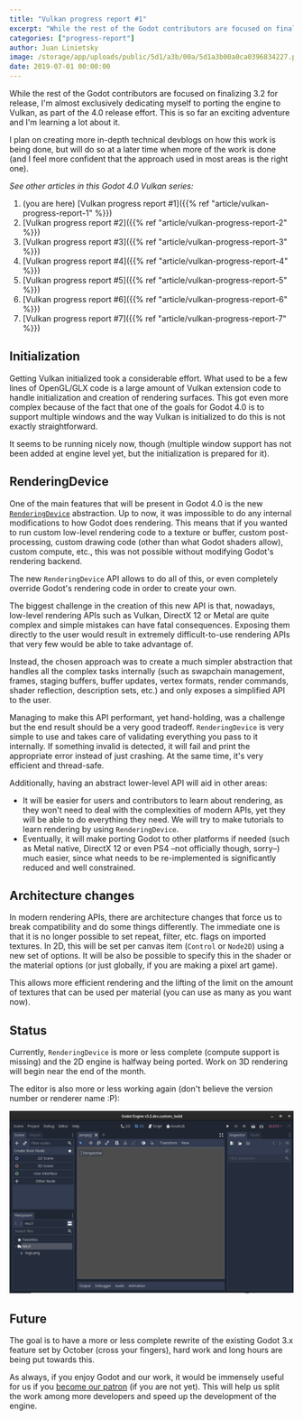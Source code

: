 ```yaml
---
title: "Vulkan progress report #1"
excerpt: "While the rest of the Godot contributors are focused on finalizing 3.2 for release, I'm almost exclusively dedicated to porting the engine to Vulkan, as part of the 4.0 release effort. This is so far an exciting adventure and I'm learning a lot about it."
categories: ["progress-report"]
author: Juan Linietsky
image: /storage/app/uploads/public/5d1/a3b/00a/5d1a3b00a0ca0396834227.png
date: 2019-07-01 00:00:00
---
```


While the rest of the Godot contributors are focused on finalizing 3.2 for release, I'm almost exclusively dedicating myself to porting the engine to Vulkan, as part of the 4.0 release effort. This is so far an exciting adventure and I'm learning a lot about it.

I plan on creating more in-depth technical devblogs on how this work is being done, but will do so at a later time when more of the work is done (and I feel more confident that the approach used in most areas is the right one).

*See other articles in this Godot 4.0 Vulkan series:*

1. (you are here) [Vulkan progress report #1]({{% ref "article/vulkan-progress-report-1" %}})
2. [Vulkan progress report #2]({{% ref "article/vulkan-progress-report-2" %}})
3. [Vulkan progress report #3]({{% ref "article/vulkan-progress-report-3" %}})
4. [Vulkan progress report #4]({{% ref "article/vulkan-progress-report-4" %}})
5. [Vulkan progress report #5]({{% ref "article/vulkan-progress-report-5" %}})
6. [Vulkan progress report #6]({{% ref "article/vulkan-progress-report-6" %}})
7. [Vulkan progress report #7]({{% ref "article/vulkan-progress-report-7" %}})

## Initialization

Getting Vulkan initialized took a considerable effort. What used to be a few lines of OpenGL/GLX code is a large amount of Vulkan extension code to handle initialization and creation of rendering surfaces. This got even more complex because of the fact that one of the goals for Godot 4.0 is to support multiple windows and the way Vulkan is initialized to do this is not exactly straightforward.

It seems to be running nicely now, though (multiple window support has not been added at engine level yet, but the initialization is prepared for it).

## RenderingDevice

One of the main features that will be present in Godot 4.0 is the new [`RenderingDevice`](https://github.com/godotengine/godot/blob/vulkan/servers/visual/rendering_device.h) abstraction. Up to now, it was impossible to do any internal modifications to how Godot does rendering. This means that if you wanted to run custom low-level rendering code to a texture or buffer, custom post-processing, custom drawing code (other than what Godot shaders allow), custom compute, etc., this was not possible without modifying Godot's rendering backend.

The new `RenderingDevice` API allows to do all of this, or even completely override Godot's rendering code in order to create your own.

The biggest challenge in the creation of this new API is that, nowadays, low-level rendering APIs such as Vulkan, DirectX 12 or Metal are quite complex and simple mistakes can have fatal consequences. Exposing them directly to the user would result in extremely difficult-to-use rendering APIs that very few would be able to take advantage of.

Instead, the chosen approach was to create a much simpler abstraction that handles all the complex tasks internally (such as swapchain management, frames, staging buffers, buffer updates, vertex formats, render commands, shader reflection, description sets, etc.) and only exposes a simplified API to the user.

Managing to make this API performant, yet hand-holding, was a challenge but the end result should be a very good tradeoff. `RenderingDevice` is very simple to use and takes care of validating everything you pass to it internally. If something invalid is detected, it will fail and print the appropriate error instead of just crashing. At the same time, it's very efficient and thread-safe.

Additionally, having an abstract lower-level API will aid in other areas:

* It will be easier for users and contributors to learn about rendering, as they won't need to deal with the complexities of modern APIs, yet they will be able to do everything they need. We will try to make tutorials to learn rendering by using `RenderingDevice`.
* Eventually, it will make porting Godot to other platforms if needed (such as Metal native, DirectX 12 or even PS4 –not officially though, sorry–) much easier, since what needs to be re-implemented is significantly reduced and well constrained.

## Architecture changes

In modern rendering APIs, there are architecture changes that force us to break compatibility and do some things differently. The immediate one is that it is no longer possible to set repeat, filter, etc. flags on imported textures. In 2D, this will be set per canvas item (`Control` or `Node2D`) using a new set of options. It will be also be possible to specify this in the shader or the material options (or just globally, if you are making a pixel art game).

This allows more efficient rendering and the lifting of the limit on the amount of textures that can be used per material (you can use as many as you want now).

## Status

Currently, `RenderingDevice` is more or less complete (compute support is missing) and the 2D engine is halfway being ported. Work on 3D rendering will begin near the end of the month.

The editor is also more or less working again (don't believe the version number or renderer name :P):

![godot4.png](/storage/app/uploads/public/5d1/a39/cd8/5d1a39cd8a827627782823.png)

## Future

The goal is to have a more or less complete rewrite of the existing Godot 3.x feature set by October (cross your fingers), hard work and long hours are being put towards this.

As always, if you enjoy Godot and our work, it would be immensely useful for us if you [become our patron](https://www.patreon.com/godotengine) (if you are not yet). This will help us split the work among more developers and speed up the development of the engine.
